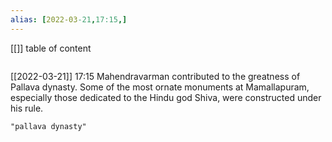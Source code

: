 ```yaml
---
alias: [2022-03-21,17:15,]
---
```

[[]]
table of content
```toc
```

[[2022-03-21]] 17:15
Mahendravarman contributed to the greatness of Pallava dynasty.
Some of the most ornate monuments at Mamallapuram, especially those dedicated to the Hindu god Shiva, were constructed under his rule.
```query
"pallava dynasty"
```